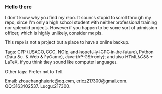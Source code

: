 ### Hello there

I don't know why you find my repo. It sounds stupid to scroll through my repo, since I'm only a high school student with neither professional training nor splendid projects. However if you happen to be some sort of admission officer, which is highly unlikely, consider me pls. 

This repo is not a project but a place to have a online backup.

Tags: CPP (USACO, CCC, NOIp, ~~and hopefully ICPC in the future~~), Python (Data Sci. & Web & PyGame), ~~Java (AP CSA only),~~ and also HTML&CSS + LaTeX, if you think they sound like computer languages.

Other tags: Prefer not to Tell.

Email: [zhouchanghuieric@qq.com](mailto:zhouchanghuieric@qq.com), [ericz217300@gmail.com](mailto:ericz217300@gmail.com). QQ:3163402537. Luogu:217300. 
